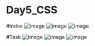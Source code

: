 # Day5_CSS
#Index
![image](https://github.com/user-attachments/assets/0914b393-6e21-4362-8852-6f541f9dc271)
![image](https://github.com/user-attachments/assets/89453659-ac82-4c9b-b8e5-767d307f06a8)
![image](https://github.com/user-attachments/assets/a3c9dc2a-1ed5-4518-9034-be0ea50c2672)

#Task
![image](https://github.com/user-attachments/assets/d3329183-ac71-484a-91dd-bede1e23f823)
![image](https://github.com/user-attachments/assets/6a2fe870-97fd-4532-a39e-a242f539b1fe)
![image](https://github.com/user-attachments/assets/e81e77e6-3d70-45b2-aae7-860f1f8ddd7a)


